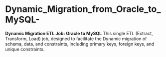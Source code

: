 # Dynamic_Migration_from_Oracle_to_MySQL-
**Dynamic Migration ETL Job: Oracle to MySQL**   This single ETL (Extract, Transform, Load) job, designed to  facilitate the Dynamic migration of schema, data, and constraints, including primary keys, foreign keys,  and unique constraints.
